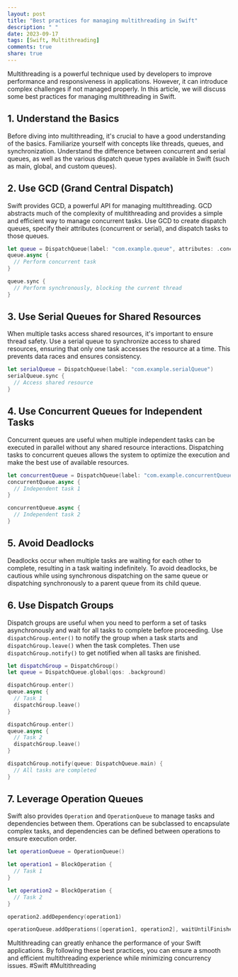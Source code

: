 ```yaml
---
layout: post
title: "Best practices for managing multithreading in Swift"
description: " "
date: 2023-09-17
tags: [Swift, Multithreading]
comments: true
share: true
---
```


Multithreading is a powerful technique used by developers to improve performance and responsiveness in applications. However, it can introduce complex challenges if not managed properly. In this article, we will discuss some best practices for managing multithreading in Swift.

## 1. Understand the Basics

Before diving into multithreading, it's crucial to have a good understanding of the basics. Familiarize yourself with concepts like threads, queues, and synchronization. Understand the difference between concurrent and serial queues, as well as the various dispatch queue types available in Swift (such as main, global, and custom queues).

## 2. Use GCD (Grand Central Dispatch)

Swift provides GCD, a powerful API for managing multithreading. GCD abstracts much of the complexity of multithreading and provides a simple and efficient way to manage concurrent tasks. Use GCD to create dispatch queues, specify their attributes (concurrent or serial), and dispatch tasks to those queues.

```swift
let queue = DispatchQueue(label: "com.example.queue", attributes: .concurrent)
queue.async {
  // Perform concurrent task
}

queue.sync {
  // Perform synchronously, blocking the current thread
}
```

## 3. Use Serial Queues for Shared Resources

When multiple tasks access shared resources, it's important to ensure thread safety. Use a serial queue to synchronize access to shared resources, ensuring that only one task accesses the resource at a time. This prevents data races and ensures consistency.

```swift
let serialQueue = DispatchQueue(label: "com.example.serialQueue")
serialQueue.sync {
  // Access shared resource
}
```

## 4. Use Concurrent Queues for Independent Tasks

Concurrent queues are useful when multiple independent tasks can be executed in parallel without any shared resource interactions. Dispatching tasks to concurrent queues allows the system to optimize the execution and make the best use of available resources.

```swift
let concurrentQueue = DispatchQueue(label: "com.example.concurrentQueue", attributes: .concurrent)
concurrentQueue.async {
  // Independent task 1
}

concurrentQueue.async {
  // Independent task 2
}
```

## 5. Avoid Deadlocks

Deadlocks occur when multiple tasks are waiting for each other to complete, resulting in a task waiting indefinitely. To avoid deadlocks, be cautious while using synchronous dispatching on the same queue or dispatching synchronously to a parent queue from its child queue.

## 6. Use Dispatch Groups

Dispatch groups are useful when you need to perform a set of tasks asynchronously and wait for all tasks to complete before proceeding. Use `dispatchGroup.enter()` to notify the group when a task starts and `dispatchGroup.leave()` when the task completes. Then use `dispatchGroup.notify()` to get notified when all tasks are finished.

```swift
let dispatchGroup = DispatchGroup()
let queue = DispatchQueue.global(qos: .background)

dispatchGroup.enter()
queue.async {
  // Task 1
  dispatchGroup.leave()
}

dispatchGroup.enter()
queue.async {
  // Task 2
  dispatchGroup.leave()
}

dispatchGroup.notify(queue: DispatchQueue.main) {
  // All tasks are completed
}
```

## 7. Leverage Operation Queues

Swift also provides `Operation` and `OperationQueue` to manage tasks and dependencies between them. Operations can be subclassed to encapsulate complex tasks, and dependencies can be defined between operations to ensure execution order.

```swift
let operationQueue = OperationQueue()

let operation1 = BlockOperation {
  // Task 1
}

let operation2 = BlockOperation {
  // Task 2
}

operation2.addDependency(operation1)

operationQueue.addOperations([operation1, operation2], waitUntilFinished: false)
```

Multithreading can greatly enhance the performance of your Swift applications. By following these best practices, you can ensure a smooth and efficient multithreading experience while minimizing concurrency issues. #Swift #Multithreading
